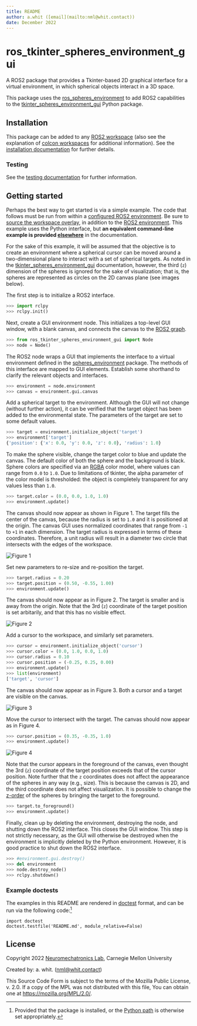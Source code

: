 ```yaml
---
title: README
author: a.whit ([email](mailto:nml@whit.contact))
date: December 2022
---
```


<!-- License

Copyright 2022 Neuromechatronics Lab, Carnegie Mellon University (a.whit)

Created by: a. whit. (nml@whit.contact)

This Source Code Form is subject to the terms of the Mozilla Public
License, v. 2.0. If a copy of the MPL was not distributed with this
file, You can obtain one at https://mozilla.org/MPL/2.0/.
-->

# ros_tkinter_spheres_environment_gui

A ROS2 package that provides a Tkinter-based 2D graphical interface for a 
virtual environment, in which spherical objects interact in a 3D space.

This package uses the [ros_spheres_environment] to add ROS2 capabilities to the 
[tkinter_spheres_environment_gui] Python package. 

## Installation

This package can be added to any [ROS2 workspace] (also see the explanation of 
[colcon workspaces] for additional information). See the [installation documentation](doc/markdown/installation.md) for further details.

### Testing

See the [testing documentation](doc/markdown/testing.md) for further 
information.

## Getting started

Perhaps the best way to get started is via a simple example. The code that 
follows must be run from within a [configured ROS2 environment]. Be sure to 
[source the workspace overlay], in addition to the 
[ROS2 environment][source the ROS2 environment]. This example uses the Python 
interface, but **an equivalent command-line example is provided 
[elsewhere](doc/markdown/example-command_line.md)** in the documentation.

For the sake of this example, it will be assumed that the objective is to 
create an environment where a spherical cursor can be moved around a 
two-dimensional plane to interact with a set of spherical targets. As noted 
in the [tkinter_spheres_environment_gui] documentation, however, the third 
(`z`) dimension of the spheres is ignored for the sake of visualization; that 
is, the spheres are represented as circles on the 2D canvas plane (see images 
below).

The first step is to initialize a ROS2 interface.

```python
>>> import rclpy
>>> rclpy.init()

```

Next, create a GUI environment node. This initializes a top-level GUI window, 
with a blank canvas, and connects the canvas to the [ROS2 graph].

```python
>>> from ros_tkinter_spheres_environment_gui import Node
>>> node = Node()

```

The ROS2 node wraps a GUI that implements the interface to a virtual 
environment defined in the [spheres_environment] package. The methods of this 
interface are mapped to GUI elements. Establish some shorthand to clarify the 
relevant objects and interfaces.

```python
>>> environment = node.environment
>>> canvas = environment.gui.canvas

```

Add a spherical target to the environment. Although the GUI will not change 
(without further action), 
it can be verified that the target object has been 
added to the environmental state. The parameters of the target are set to some 
default values. 

```python
>>> target = environment.initialize_object('target')
>>> environment['target']
{'position': {'x': 0.0, 'y': 0.0, 'z': 0.0}, 'radius': 1.0}

```

To make the sphere visible, change the target color to blue and update the 
canvas. The default color of both the sphere and the background is black. 
Sphere colors are specified via an [RGBA] color model, where values can 
range from `0.0` to `1.0`. Due to limitations of tkinter, the alpha parameter 
of the color model is thresholded: the object is completely transparent for any 
values less than `1.0`.

```python
>>> target.color = (0.0, 0.0, 1.0, 1.0)
>>> environment.update()

```

The canvas should now appear as shown in Figure 1. The target fills the center 
of the canvas, because the radius is set to `1.0` and it is positioned at the 
origin. The canvas GUI uses normalized coordinates that range from `-1` 
to `+1` in each dimension. The target radius is expressed in terms of these 
coordinates. Therefore, a unit radius will result in a diameter two circle that 
intersects with the edges of the workspace.

![Figure 1](data/images/reference_image_1.svg "Figure 1")

Set new parameters to re-size and re-position the target.

```python
>>> target.radius = 0.20
>>> target.position = (0.50, -0.55, 1.00)
>>> environment.update()

```

The canvas should now appear as in Figure 2. The target is smaller and is away 
from the origin. Note that the 3rd (`z`) coordinate of the target position is 
set arbitarily, and that this has no visible effect.

![Figure 2](data/images/reference_image_3.svg "Figure 2")

Add a cursor to the workspace, and similarly set parameters.

```python
>>> cursor = environment.initialize_object('cursor')
>>> cursor.color = (0.0, 1.0, 0.0, 1.0)
>>> cursor.radius = 0.10
>>> cursor.position = (-0.25, 0.25, 0.00)
>>> environment.update()
>>> list(environment)
['target', 'cursor']

```

The canvas should now appear as in Figure 3. Both a cursor and a target are 
visible on the canvas.

![Figure 3](data/images/reference_image_4.svg "Figure 3")

Move the cursor to intersect with the target. The canvas should now appear as 
in Figure 4.

```python
>>> cursor.position = (0.35, -0.35, 1.0)
>>> environment.update()

```

![Figure 4](data/images/reference_image_5.svg "Figure 4")

Note that the cursor appears in the foreground of the canvas, even thought the 
3rd (`z`) coordinate of the target position exceeds that of the cursor 
position. Note further that the `z` coordinates does not affect the appearance 
of the spheres in any way (e.g., size). This is because the canvas is 2D, and 
the third coordinate does not affect visualization. It is possible to change 
the [z-order] of the spheres by bringing the target to the foreground.

```python
>>> target.to_foreground()
>>> environment.update()

```

Finally, clean up by deleting the environment, destroying the node, and 
shutting down the ROS2 interface. This closes the GUI window. This step is not 
strictly necessary, as the GUI will otherwise be destroyed when the environment 
is implicitly deleted by the Python environment. However, it is good practice 
to shut down the ROS2 interface.

```python
>>> #environment.gui.destroy()
>>> del environment
>>> node.destroy_node()
>>> rclpy.shutdown()

```

### Example doctests

The examples in this README are rendered in [doctest] format, and can be run 
via the following code:[^python_paths]

[^python_paths]: Provided that the package is installed, or the [Python path] 
                 is otherwise set appropriately.

```
import doctest
doctest.testfile('README.md', module_relative=False)

```

## License

Copyright 2022 [Neuromechatronics Lab][neuromechatronics], 
Carnegie Mellon University

Created by: a. whit. (nml@whit.contact)

This Source Code Form is subject to the terms of the Mozilla Public
License, v. 2.0. If a copy of the MPL was not distributed with this
file, You can obtain one at https://mozilla.org/MPL/2.0/.

<!---------------------------------------------------------------------
   References
---------------------------------------------------------------------->

[Python path]: https://docs.python.org/3/tutorial/modules.html#the-module-search-path

[doctest]: https://docs.python.org/3/library/doctest.html

[setuptools]: https://setuptools.pypa.io/en/latest/userguide/quickstart.html#basic-use

[neuromechatronics]: https://www.meche.engineering.cmu.edu/faculty/neuromechatronics-lab.html

[pip install]: https://pip.pypa.io/en/stable/cli/pip_install/

[spheres_environment]: https://github.com/ricmua/spheres_environment

[ROS2 graph]: https://docs.ros.org/en/humble/Tutorials/Beginner-CLI-Tools/Understanding-ROS2-Nodes/Understanding-ROS2-Nodes.html#background

[ROS2 executor]: https://docs.ros.org/en/humble/Concepts/About-Executors.html

[ros_spheres_environment]: https://github.com/ricmua/ros_spheres_environment.git

[tkinter_spheres_environment_gui]: https://github.com/ricmua/tkinter_spheres_environment_gui

[tkinter_shapes]: https://github.com/ricmua/tkinter_shapes.git

[z-order]: https://en.wikipedia.org/wiki/Z-order

[RGBA]: https://en.wikipedia.org/wiki/RGBA_color_model

[source the workspace overlay]: https://docs.ros.org/en/humble/Tutorials/Beginner-Client-Libraries/Creating-A-Workspace/Creating-A-Workspace.html#source-the-overlay

[source the ROS2 environment]: https://docs.ros.org/en/humble/Tutorials/Beginner-Client-Libraries/Creating-A-Workspace/Creating-A-Workspace.html#source-ros-2-environment

[ROS2 command line tools]: https://docs.ros.org/en/humble/Concepts/About-Command-Line-Tools.html

[configured ROS2 environment]: https://docs.ros.org/en/humble/Tutorials/Configuring-ROS2-Environment.html

[ROS2 topics]: https://docs.ros.org/en/humble/Tutorials/Beginner-CLI-Tools/Understanding-ROS2-Topics/Understanding-ROS2-Topics.html#background

[colcon workspaces]: https://colcon.readthedocs.io/en/released/user/what-is-a-workspace.html

[ROS2 workspace]: https://docs.ros.org/en/humble/Tutorials/Beginner-Client-Libraries/Creating-A-Workspace/Creating-A-Workspace.html

